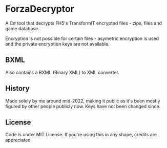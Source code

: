 # ForzaDecryptor

A C# tool that decrypts FH5's TransformIT encrypted files - zips, files and game database.

Encryption is not possible for certain files - asymetric encryption is used and the private encryption keys are not available.

## BXML
Also contains a BXML (Binary XML) to XML converter.

## History
Made solely by me around mid-2022, making it public as it's been mostly figured by other people publicly now. Keys have not been changed since.

## License

Code is under MIT License. If you're using this in any shape, credits are appreciated
